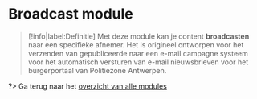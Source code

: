 # Broadcast module

> [!info|label:Definitie]
> Met deze module kan je content **broadcasten** naar een specifieke afnemer. Het is origineel ontworpen voor het verzenden van gepubliceerde naar een e-mail campagne systeem voor het automatisch versturen van e-mail nieuwsbrieven voor het burgerportaal van Politiezone Antwerpen.

?> Ga terug naar het [overzicht van alle modules](/modules/content/wcm-modules)